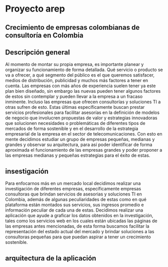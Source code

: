 # Proyecto arep
## Crecimiento de empresas colombianas de consultoría en Colombia
## Descripción general
Al momento de montar su propia empresa, es importante planear y organizar su funcionamiento de forma detallada. Qué servicio o producto se va a ofrecer, a qué segmento del público es el que queremos satisfacer, medios de distribución, publicidad y muchos más factores a tener en cuenta. Las empresas con más años de experiencia suelen tener ya este plan bien diseñado, sin embargo las nuevas pueden tener algunos factores de estos sin contemplar y pueden llevar a la empresa a un fracaso inminente. Incluso las empresas que ofrecen consultorías y soluciones TI a otras sufren de esto. Estas últimas específicamente buscan prestar servicios profesionales para facilitar asesorías en la definición de modelos de negocio que involucren propuestas de valor y estrategias innovadoras que solucionen necesidades o problemáticas de diferentes tipos de mercados de forma sostenible y en el desarrollo de la estrategia empresarial de la empresa en el sector de telecomunicaciones. Con esto en mente decidimos estudiar un grupo de empresas pequeñas, medianas y grandes y observar su arquitectura, para así poder identificar de forma aproximada el funcionamiento de las empresas grandes y poder proponer a las empresas medianas y pequeñas estrategias para el éxito de estas. 
## insestigación 
Para enfocarnos más en un mercado local decidimos realizar una investigación de diferentes empresas, específicamente empresas consultoras que brindan servicios de asesorias y soluciones TI en Colombia, además de algunas peculiaridades de estas como en qué plataforma están montados sus servicios, sus ingresos promedio e información peculiar de cada una de estas.
Decidimos realizar una aplicación que ayude a graficar los datos obtenidos en la investigación, tales como los servicios web en los cuales están ubicadas las páginas de las empresas antes mencionadas,  de esta forma buscamos facilitar la representación del estado actual del mercado y brindar soluciones a las consultoras pequeñas para que puedan aspirar a tener un crecimiento sostenible. 
## arquitectura de la aplicación
